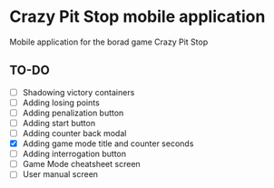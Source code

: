 # Crazy Pit Stop mobile application

Mobile application for the borad game Crazy Pit Stop

## TO-DO

- [ ] Shadowing victory containers
- [ ] Adding losing points
- [ ] Adding penalization button
- [ ] Adding start button
- [ ] Adding counter back modal
- [x] Adding game mode title and counter seconds
- [ ] Adding interrogation button
- [ ] Game Mode cheatsheet screen
- [ ] User manual screen
